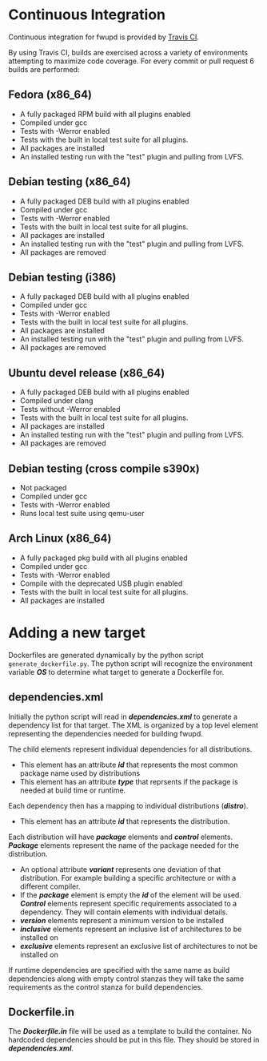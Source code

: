 Continuous Integration
======================
Continuous integration for fwupd is provided by [Travis CI](https://travis-ci.org/hughsie/fwupd).

By using Travis CI, builds are exercised across a variety of environments attempting to maximize code coverage.
For every commit or pull request 6 builds are performed:

Fedora (x86_64)
------

* A fully packaged RPM build with all plugins enabled
* Compiled under gcc
* Tests with -Werror enabled
* Tests with the built in local test suite for all plugins.
* All packages are installed
* An installed testing run with the "test" plugin and pulling from LVFS.

Debian testing (x86_64)
------

* A fully packaged DEB build with all plugins enabled
* Compiled under gcc
* Tests with -Werror enabled
* Tests with the built in local test suite for all plugins.
* All packages are installed
* An installed testing run with the "test" plugin and pulling from LVFS.
* All packages are removed

Debian testing (i386)
------

* A fully packaged DEB build with all plugins enabled
* Compiled under gcc
* Tests with -Werror enabled
* Tests with the built in local test suite for all plugins.
* All packages are installed
* An installed testing run with the "test" plugin and pulling from LVFS.
* All packages are removed

Ubuntu devel release (x86_64)
------

* A fully packaged DEB build with all plugins enabled
* Compiled under clang
* Tests without -Werror enabled
* Tests with the built in local test suite for all plugins.
* All packages are installed
* An installed testing run with the "test" plugin and pulling from LVFS.
* All packages are removed

Debian testing (cross compile s390x)
------

* Not packaged
* Compiled under gcc
* Tests with -Werror enabled
* Runs local test suite using qemu-user

Arch Linux (x86_64)
----------

* A fully packaged pkg build with all plugins enabled
* Compiled under gcc
* Tests with -Werror enabled
* Compile with the deprecated USB plugin enabled
* Tests with the built in local test suite for all plugins.
* All packages are installed

Adding a new target
===================
Dockerfiles are generated dynamically by the python script ```generate_dockerfile.py```.
The python script will recognize the environment variable ***OS*** to determine what target to generate a Dockerfile for.

dependencies.xml
----------------
Initially the python script will read in ___dependencies.xml___ to generate a dependency list for that target.
The XML is organized by a top level element representing the dependencies needed for building fwupd.

The child elements represent individual dependencies for all distributions.
* This element has an attribute ***id*** that represents the most common package name used by distributions
* This element has an attribute ***type*** that reprsents if the package is needed at build time or runtime.  

Each dependency then has a mapping to individual distributions (___distro___).
* This element has an attribute ***id*** that represents the distribution.

Each distribution will have ***package*** elements and ***control*** elements.
***Package*** elements represent the name of the package needed for the distribution.
* An optional attribute ***variant*** represents one deviation of that distribution.  For example building a specific architecture or with a different compiler.
* If the ***package*** element is empty the ***id*** of the ___<dependency>___ element will be used.
***Control*** elements represent specific requirements associated to a dependency. They will contain elements with individual details.
* ___version___ elements represent a minimum version to be installed
* ___inclusive___ elements represent an inclusive list of architectures to be installed on
* ___exclusive___ elements represent an exclusive list of architectures to not be installed on

If runtime dependencies are specified with the same name as build dependencies
along with empty control stanzas they will take the same requirements as the control
stanza for build dependencies.

Dockerfile.in
-------------
The ***Dockerfile.in*** file will be used as a template to build the container.  No hardcoded dependencies should be put in this file.  They should be stored in ***dependencies.xml***.
